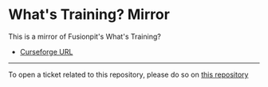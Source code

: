 # What's Training? Mirror

This is a mirror of Fusionpit's What's Training?

- [Curseforge URL](https://www.curseforge.com/wow/addons/whats-training)

----

To open a ticket related to this repository, please do so on [this repository](https://github.com/curseforge-mirror/.github)